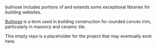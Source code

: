 bullnose includes portions of and extends some exceptional libraries for building websites.

[Bullnose][] is a term used in building construction for rounded convex trim, particularly in masonry and ceramic tile.

This empty repo is a placeholder for the project that may eventually exist here.

[Bullnose]: https://en.wikipedia.org/wiki/Bullnose

